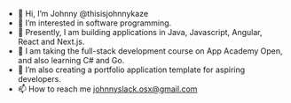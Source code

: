 - 👋 Hi, I’m Johnny @thisisjohnnykaze
- 👀 I’m interested in software programming.
- 🌱 Presently, I am building applications in Java, Javascript, Angular, React and Next.js.
- 🌱 I am taking the full-stack development course on App Academy Open, and also learning C# and Go.
- 💞️ I’m also creating a portfolio application template for aspiring developers.
- 📫 How to reach me johnnyslack.osx@gmail.com

<!---
thisiskazejohnny/thisiskazejohnny is a ✨ special ✨ repository because its `README.md` (this file) appears on your GitHub profile.
You can click the Preview link to take a look at your changes.
--->
